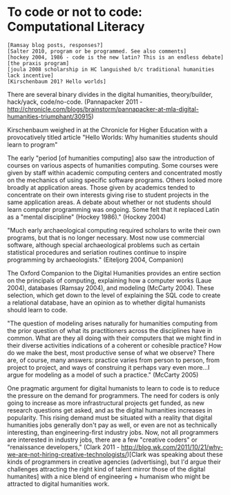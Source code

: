 <h1 id="code-intro"> To code or not to code: Computational Literacy</h1>


	[Ramsay blog posts, responses?]
	[Salter 2010, program or be programmed. See also comments]
	[hockey 2004, 1986 - code is the new latin? This is an endless debate]
	[the praxis program]
	[joula 2008 scholarship in HC languished b/c traditional humanities lack incentive]
	[Kirschenbaum 201? Hello worlds]


There are several binary divides in the digital humanities, theory/builder, hack/yack, code/no-code. (Pannapacker 2011 - http://chronicle.com/blogs/brainstorm/pannapacker-at-mla-digital-humanities-triumphant/30915)


Kirschenbaum weighed in at the Chronicle for Higher Education with a provocatively titled article "Hello Worlds: Why humanities students should learn to program"

The early "period [of humanities computing] also saw the introduction of courses on various aspects of humanities computing. Some courses were given by staff within academic computing centers and concentrated mostly on the mechanics of using specific software programs. Others looked more broadly at application areas. Those given by academics tended to concentrate on their own interests giving rise to student projects in the same application areas. A debate about whether or not students should learn computer programming was ongoing. Some felt that it replaced Latin as a "mental discipline" (Hockey 1986)." (Hockey 2004) 



"Much early archaeological computing required scholars to write their own programs, but that is no longer necessary. Most now use commercial software, although special archaeological problems such as certain statistical procedures and seriation routines
continue to inspire programming by archaeologists." (Eiteljorg 2004, Companion)

The Oxford Companion to the Digital Humanities provides an entire section on the principals of computing, explaining how a computer works (Laue 2004), databases (Ramsay 2004), and modeling (McCarty 2004). These selection, which get down to the level of explaining the SQL code to create a relational database, have an opinion as to whether digital humanists should learn to code. 


"The question of modeling arises naturally for humanities computing from the prior question of what its practitioners across the disciplines have in common. What are they all doing with their computers that we might find in their diverse activities indications of a coherent or cohesible practice? How do we make the best, most productive sense of what we observe? There are, of course, many answers: practice varies from person to person, from project to project, and ways of construing it perhaps vary even more...I argue for modeling as a model of such a practice." (McCarty 2005)


One pragmatic argument for digital humanists to learn to code is to reduce the pressure on the demand for programmers. The need for coders is only going to increase as more infrastructural projects get funded, as new research questions get asked, and as the digital humanities increases in popularity. This rising demand must be situated with a reality that digital humanities jobs generally don't pay as well, or even are not as technically interesting, than engineering-first industry jobs. Now, not all programmers are interested in industry jobs, there are a few "creative coders" or "renaissance developers," (Clark 2011 - http://blog.wk.com/2011/10/21/why-we-are-not-hiring-creative-technologists/)[Clark was speaking about these kinds of programmers in creative agencies (advertising), but I'd argue their challenges attracting the right kind of talent mirror those of the digital humanites] with a nice blend of engineering + humanism who might be attracted to digital humanities work. 